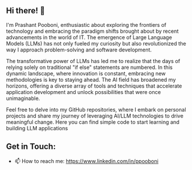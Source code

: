 ## Hi there! 👋
  I'm Prashant Pooboni, enthusiastic about exploring the frontiers of technology and embracing the paradigm shifts brought about by recent advancements in the world of IT. The emergence of Large Language Models (LLMs) has not only fueled my curiosity but also revolutionized the way I approach problem-solving and software development.

The transformative power of LLMs has led me to realize that the days of relying solely on traditional "if else" statements are numbered. In this dynamic landscape, where innovation is constant, embracing new methodologies is key to staying ahead. The AI field has broadened my horizons, offering a diverse array of tools and techniques that accelerate application development and unlock possibilities that were once unimaginable.

Feel free to delve into my GitHub repositories, where I embark on personal projects and share my journey of leveraging AI/LLM technologies to drive meaningful change. 
Here you can find simple code to start learning and building LLM applications 

## Get in Touch:
- 📫 How to reach me: https://www.linkedin.com/in/ppooboni
  
<!--
**mailtopk/mailtopk** is a ✨ _special_ ✨ repository because its `README.md` (this file) appears on your GitHub profile.

Here are some ideas to get you started:

- 🔭 I’m currently working on ...
- 🌱 I’m currently learning ...
- 👯 I’m looking to collaborate on ...
- 🤔 I’m looking for help with ...
- 💬 Ask me about ...
- 📫 How to reach me: ...
- 😄 Pronouns: ...
- ⚡ Fun fact: ...
-->
